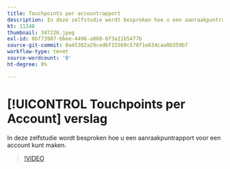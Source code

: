```yaml
---
title: Touchpoints per accountrapport
description: In deze zelfstudie wordt besproken hoe u een aanraakpuntrapport voor een account kunt maken.
kt: 11240
thumbnail: 347226.jpeg
exl-id: 8bf73987-bbee-4496-a868-6f3a21b5477b
source-git-commit: 0a45382a29ced6f15569c578f1e634caa0b359b7
workflow-type: tm+mt
source-wordcount: '0'
ht-degree: 0%

---
```


# [!UICONTROL Touchpoints per Account] verslag

In deze zelfstudie wordt besproken hoe u een aanraakpuntrapport voor een account kunt maken.

>[!VIDEO](https://video.tv.adobe.com/v/347226/?quality=12&learn=on)
